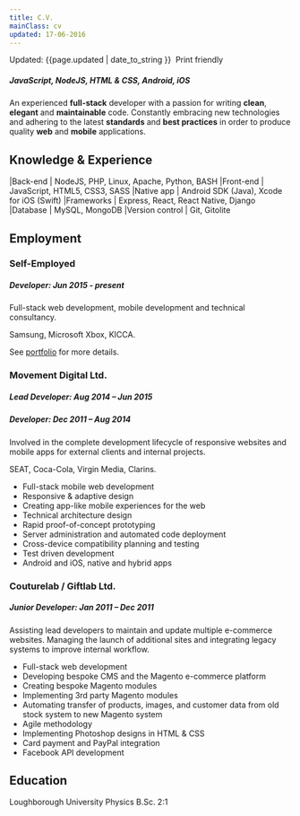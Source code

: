```yaml
---
title: C.V.
mainClass: cv
updated: 17-06-2016
---
```


<span class="updated">
	<span class="fa fa-calendar"></span> Updated: {{page.updated | date_to_string }}
</span>  
<a onclick="window.print()" class="noprint">
	<span class="printme">
		<span class="fa fa-print">&nbsp;</span>Print friendly
	</span>
</a>  

##### *JavaScript, NodeJS, HTML & CSS, Android, iOS*

An experienced **full-stack** developer with a passion for writing **clean**, **elegant** and **maintainable** code. Constantly embracing new technologies and adhering to the latest **standards** and **best practices** in order to produce quality **web** and **mobile** applications.

## Knowledge & Experience

|Back-end             | NodeJS, PHP, Linux, Apache, Python, BASH
|Front-end            | JavaScript, HTML5, CSS3, SASS
|Native app           | Android SDK (Java), Xcode for iOS (Swift)
|Frameworks           | Express, React, React Native, Django
|Database             | MySQL, MongoDB
|Version control      | Git, Gitolite

## Employment

### Self-Employed

##### **Developer**: Jun 2015 - present

Full-stack web development, mobile development and technical consultancy.  

Samsung, Microsoft Xbox, KICCA.

See <span class="printlink">[portfolio](http://mikemonteith.com/portfolio/)</span> for more details.

### Movement Digital Ltd.

##### **Lead Developer**: Aug 2014 – Jun 2015

##### **Developer**: Dec 2011 – Aug 2014

Involved in the complete development lifecycle of responsive websites and mobile apps for external clients and internal projects.

SEAT, Coca-Cola, Virgin Media, Clarins.

*	Full-stack mobile web development
*	Responsive & adaptive design
*	Creating app-like mobile experiences for the web
*	Technical architecture design
*	Rapid proof-of-concept prototyping
*	Server administration and automated code deployment
*	Cross-device compatibility planning and testing
*	Test driven development
*	Android and iOS, native and hybrid apps

### Couturelab / Giftlab Ltd.

##### **Junior Developer**: Jan 2011 – Dec 2011

Assisting lead developers to maintain and update multiple e-commerce websites. Managing the launch of additional sites and integrating legacy systems to improve internal workflow.

*	Full-stack web development
*	Developing bespoke CMS and the Magento e-commerce platform
*	Creating bespoke Magento modules
*	Implementing 3rd party Magento modules
*	Automating transfer of products, images, and customer data from old stock system to new Magento system
*	Agile methodology
*	Implementing Photoshop designs in HTML & CSS
*	Card payment and PayPal integration
*	Facebook API development

## Education

Loughborough University Physics B.Sc. 2:1  
